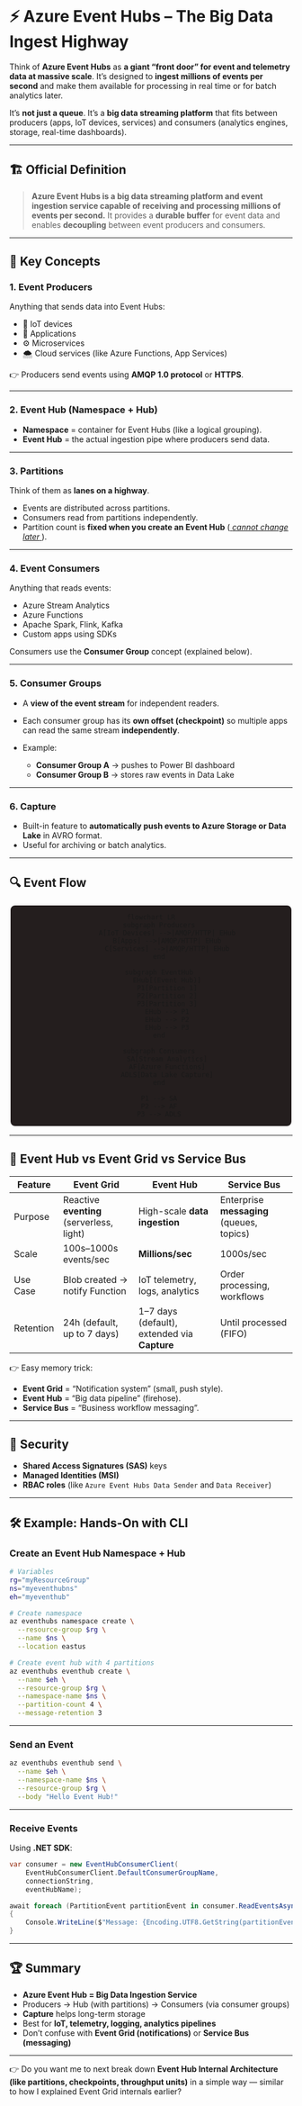 # ⚡ Azure Event Hubs – The Big Data Ingest Highway

Think of **Azure Event Hubs** as **a giant “front door” for event and telemetry data at massive scale**. It’s designed to **ingest millions of events per second** and make them available for processing in real time or for batch analytics later.

It’s **not just a queue**. It’s a **big data streaming platform** that fits between producers (apps, IoT devices, services) and consumers (analytics engines, storage, real-time dashboards).

---

## 🏗️ Official Definition

> **Azure Event Hubs is a big data streaming platform and event ingestion service capable of receiving and processing millions of events per second.**
> It provides a **durable buffer** for event data and enables **decoupling** between event producers and consumers.

---

## 🔑 Key Concepts

### 1. **Event Producers**

Anything that sends data into Event Hubs:

- 🚗 IoT devices
- 📱 Applications
- ⚙️ Microservices
- 🌨️ Cloud services (like Azure Functions, App Services)

👉 Producers send events using **AMQP 1.0 protocol** or **HTTPS**.

---

### 2. **Event Hub (Namespace + Hub)**

- **Namespace** = container for Event Hubs (like a logical grouping).
- **Event Hub** = the actual ingestion pipe where producers send data.

---

### 3. **Partitions**

Think of them as **lanes on a highway**.

- Events are distributed across partitions.
- Consumers read from partitions independently.
- Partition count is **fixed when you create an Event Hub** (<u> _cannot change later_ </u> ).

---

### 4. **Event Consumers**

Anything that reads events:

- Azure Stream Analytics
- Azure Functions
- Apache Spark, Flink, Kafka
- Custom apps using SDKs

Consumers use the **Consumer Group** concept (explained below).

---

### 5. **Consumer Groups**

- A **view of the event stream** for independent readers.
- Each consumer group has its **own offset (checkpoint)** so multiple apps can read the same stream **independently**.
- Example:

  - **Consumer Group A** → pushes to Power BI dashboard
  - **Consumer Group B** → stores raw events in Data Lake

---

### 6. **Capture**

- Built-in feature to **automatically push events to Azure Storage or Data Lake** in AVRO format.
- Useful for archiving or batch analytics.

---

## 🔍 Event Flow

<div align="center" style="background-color: #241e1eff ;border-radius: 10px;border: 2px solid white">

```mermaid
flowchart LR
    subgraph Producers
        A[IoT Devices] -->|AMQP/HTTP| EHub
        B[Apps] -->|AMQP/HTTP| EHub
        C[Services] -->|AMQP/HTTP| EHub
    end

    subgraph EventHub
        EHub[(Event Hub)]
        P1[Partition 1]
        P2[Partition 2]
        P3[Partition 3]
        EHub --> P1
        EHub --> P2
        EHub --> P3
    end

    subgraph Consumers
        SA[Stream Analytics]
        AF[Azure Functions]
        ADLS[Data Lake Capture]
    end

    P1 --> SA
    P2 --> AF
    P3 --> ADLS
```

</div>

---

## 🧩 Event Hub vs Event Grid vs Service Bus

| Feature   | **Event Grid**                            | **Event Hub**                                | **Service Bus**                           |
| --------- | ----------------------------------------- | -------------------------------------------- | ----------------------------------------- |
| Purpose   | Reactive **eventing** (serverless, light) | High-scale **data ingestion**                | Enterprise **messaging** (queues, topics) |
| Scale     | 100s–1000s events/sec                     | **Millions/sec**                             | 1000s/sec                                 |
| Use Case  | Blob created → notify Function            | IoT telemetry, logs, analytics               | Order processing, workflows               |
| Retention | 24h (default, up to 7 days)               | 1–7 days (default), extended via **Capture** | Until processed (FIFO)                    |

👉 Easy memory trick:

- **Event Grid** = “Notification system” (small, push style).
- **Event Hub** = “Big data pipeline” (firehose).
- **Service Bus** = “Business workflow messaging”.

---

## 🔐 Security

- **Shared Access Signatures (SAS)** keys
- **Managed Identities (MSI)**
- **RBAC roles** (like `Azure Event Hubs Data Sender` and `Data Receiver`)

---

## 🛠️ Example: Hands-On with CLI

### Create an Event Hub Namespace + Hub

```bash
# Variables
rg="myResourceGroup"
ns="myeventhubns"
eh="myeventhub"

# Create namespace
az eventhubs namespace create \
  --resource-group $rg \
  --name $ns \
  --location eastus

# Create event hub with 4 partitions
az eventhubs eventhub create \
  --name $eh \
  --resource-group $rg \
  --namespace-name $ns \
  --partition-count 4 \
  --message-retention 3
```

---

### Send an Event

```bash
az eventhubs eventhub send \
  --name $eh \
  --namespace-name $ns \
  --resource-group $rg \
  --body "Hello Event Hub!"
```

---

### Receive Events

Using **.NET SDK**:

```csharp
var consumer = new EventHubConsumerClient(
    EventHubConsumerClient.DefaultConsumerGroupName,
    connectionString,
    eventHubName);

await foreach (PartitionEvent partitionEvent in consumer.ReadEventsAsync())
{
    Console.WriteLine($"Message: {Encoding.UTF8.GetString(partitionEvent.Data.Body.ToArray())}");
}
```

---

## 🏆 Summary

- **Azure Event Hub = Big Data Ingestion Service**
- Producers → Hub (with partitions) → Consumers (via consumer groups)
- **Capture** helps long-term storage
- Best for **IoT, telemetry, logging, analytics pipelines**
- Don’t confuse with **Event Grid (notifications)** or **Service Bus (messaging)**

---

👉 Do you want me to next break down **Event Hub Internal Architecture (like partitions, checkpoints, throughput units)** in a simple way — similar to how I explained Event Grid internals earlier?
